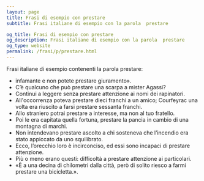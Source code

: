 ```yaml
---
layout: page
title: Frasi di esempio con prestare 
subtitle: Frasi italiane di esempio con la parola  prestare

og_title: Frasi di esempio con prestare 
og_description: Frasi italiane di esempio con la parola  prestare
og_type: website
permalink: /frasi/p/prestare.html
---
```


Frasi italiane di esempio contenenti la parola prestare:


- infamante e non potete prestare giuramento».
- C’è qualcuno che può prestare una scarpa a mister Agassi?
- Continui a leggere senza prestare attenzione ai nomi dei rapinatori.
- All'occorrenza poteva prestare dieci franchi a un amico; Courfeyrac una volta era riuscito a farsi prestare sessanta franchi.
- Allo straniero potrai prestare a interesse, ma non al tuo fratello.
- Poi le era capitata quella fortuna, prestare la pancia in cambio di una montagna di marchi.
- Non intendevano prestare ascolto a chi sosteneva che l’incendio era stato appiccato da uno squilibrato.
- Ecco, l’orecchio loro è incirconciso, ed essi sono incapaci di prestare attenzione.
- Più o meno erano questi: difficoltà a prestare attenzione ai particolari.
- «È a una decina di chilometri dalla città, però di solito riesco a farmi prestare una bicicletta.».
